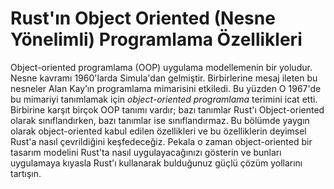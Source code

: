 # Rust'ın Object Oriented (Nesne Yönelimli) Programlama Özellikleri
Object-oriented programlama (OOP) uygulama modellemenin bir yoludur. Nesne 
kavramı 1960'larda Simula'dan gelmiştir. Birbirlerine mesaj ileten bu nesneler
Alan Kay’ın programlama mimarisini etkiledi. Bu yüzden O 1967'de bu mimariyi 
tanımlamak için *object-oriented programlama* terimini icat etti. Birbirine karşıt 
birçok OOP tanımı vardır; bazı tanımlar Rust'ı Object-oriented olarak 
sınıflandırken, bazı tanımlar ise sınıflandırmaz. Bu bölümde yaygın olarak 
object-oriented kabul edilen özellikleri ve bu özelliklerin deyimsel Rust'a 
nasıl çevrildiğini keşfedeceğiz. Pekala o zaman object-oriented bir tasarım 
modelini Rust'ta nasıl uygulayacağınızı gösterin ve bunları uygulamaya kıyasla 
Rust'ı kullanarak bulduğunuz güçlü çözüm yollarını tartışın.